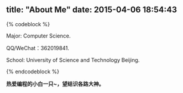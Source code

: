 title: "About Me"
date: 2015-04-06 18:54:43
---
{% codeblock %}

Major: Computer Science.

QQ/WeChat：362019841.

School: University of Science and Technology Beijing.


{% endcodeblock %}

**热爱编程的小白一只~，望结识各路大神。**


